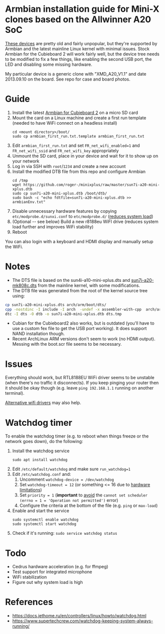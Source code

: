 # Armbian installation guide for Mini-X clones based on the Allwinner A20 SoC

[These devices](http://linux-sunxi.org/Pineriver_H24) are pretty old and fairly unpopular, but they're supported by Armbian and the latest mainline Linux kernel with minimal issues. Stock Armbian for the Cubieboard 2 will work fairly well, but the device tree needs to be modified to fix a few things, like enabling the second USB port, the LED and disabling some missing hardware.

My particular device is a generic clone with "XMD_A20_V1.1" and date 2013.09.10 on the board. See repo for case and board photos.

# Guide

1. Install the latest [Armbian for Cubieboard 2](https://www.armbian.com/cubieboard-2/) on a micro SD card
1. Mount the card on a Linux machine and create a first run template (needed to have WiFi connect on a headless install)
    ```
    cd <mount directory>/boot/
    sudo cp armbian_first_run.txt.template armbian_first_run.txt
    ```
1. Edit `armbian_first_run.txt` and set `FR_net_wifi_enabled=1` and `FR_net_wifi_ssid` and `FR_net_wifi_key` appropriately
1. Unmount the SD card, place in your device and wait for it to show up on your network
1. Log in via SSH with `root`/`1234` and create a new account
1. Install the modified DTB file from this repo and configure Armbian
    ```
    cd /tmp
    wget https://github.com/roger-/minixplus/raw/master/sun7i-a20-mini-xplus.dtb
    sudo cp sun7i-a20-mini-xplus.dtb /boot/dtb/
    sudo bash -c "echo fdtfile=sun7i-a20-mini-xplus.dtb >> armbianEnv.txt"
    ```
1. Disable unnecessary hardware features by copying `etc/modprobe.d/sunxi.conf` to `etc/modprobe.d/` ([reduces system load](https://forum.armbian.com/topic/7575-k-worker-problem-on-a20-based-boards/))
2. (Optional -- see below) Build a new r8188eu WiFI drive (reduces system load further and improves WiFi stability) 
3. Reboot

You can also login with a keyboard and HDMI display and manually setup the WiFi.

# Notes

* The DTS file is based on the sun4i-a10-mini-xplus.dts and [sun7i-a20-mk808c.dts](https://github.com/torvalds/linux/blob/master/arch/arm/boot/dts/allwinner/sun7i-a20-mk808c.dts) from the mainline kernel, with some modifications. 
* The DTB file was generated from the root of the kernel source tree using:

```sh
cp sun7i-a20-mini-xplus.dts arch/arm/boot/dts/
cpp -nostdinc -I include -I arch  -undef -x assembler-with-cpp  arch/arm/boot/dts/sun7i-a20-mini-xplus.dts dts.tmp
dtc -I dts -O dtb -o sun7i-a20-mini-xplus.dtb dts.tmp
```
* Cubian for the Cubieboard2 also works, but is outdated (you'll have to use a custom fex file to get the USB port working). It does support NAND installation though.
* Recent ArchLinux ARM versions don't seem to work (no HDMI output). Messing with the boot.scr file seems to be necessary.

# Issues

Everything should work, but RTL8188EU WiFi driver seems to be unstable (when there's no traffic it disconnects). If you keep pinging your router then it should be okay though (e.g. leave `ping 192.168.1.1` running on another terminal).

[Alternative wifi drivers](https://github.com/lwfinger/rtl8188eu) may also help.

# Watchdog timer

To enable the watchdog timer (e.g. to reboot when things freeze or the network goes down), do the following:

1. Install the watchdog service
   ```
   sudo apt install watchdog
   ```
1. Edit `/etc/default/watchdog` and make sure `run_watchdog=1`
1. Edit `/etc/watchdog.conf` and:
    1. Uncomment `watchdog-device = /dev/watchdog`
    1. Set `watchdog-timeout = 12` (or something <= 16 due to [hardware limitations](https://github.com/torvalds/linux/blob/master/drivers/watchdog/sunxi_wdt.c#L67))
    1. Set `priority = 1` (**important** to [avoid](https://forum.armbian.com/topic/2898-how-to-install-enable-and-start-watchdog-in-h3/?do=findComment&comment=78858) the `cannot set scheduler (errno = 1 = 'Operation not permitted')` error)
    1. Configure the criteria at the bottom of the file (e.g. `ping` or `max-load`)
1. Enable and start the service
    ```
    sudo systemctl enable watchdog
    sudo systemctl start watchdog 
    ```
1. Check if it's running: `sudo service watchdog status`

# Todo
* Cedrus hardware acceleration (e.g. for ffmpeg)
* Test support for integrated microphone
* WiFi stabilization
* Figure out why system load is high

# References
* https://docs.jethome.ru/en/controllers/linux/howto/watchdog.html
* https://www.supertechcrew.com/watchdog-keeping-system-always-running/ 
